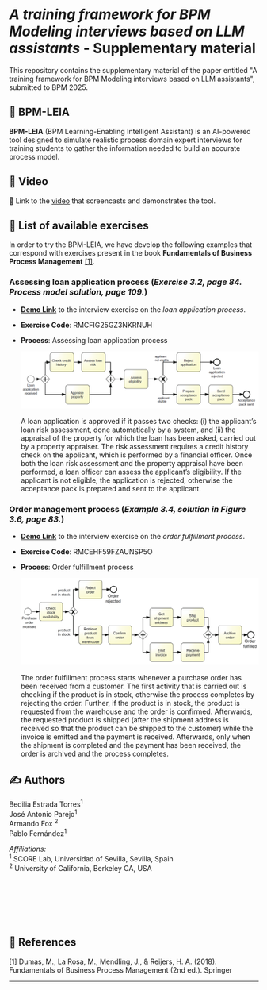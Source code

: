 # *A training framework for BPM Modeling interviews based on LLM assistants* - Supplementary material

This repository contains the supplementary material of the paper entitled "A training framework for BPM Modeling interviews based on LLM assistants", submitted to BPM 2025. 

## 🤖  **BPM-LEIA** 
**BPM-LEIA** (BPM Learning-Enabling Intelligent Assistant) is an AI-powered tool designed to simulate realistic process domain expert interviews for training students to gather the information needed to build an accurate process model.


## 🎥 Video
🔗 Link to the [video](https://jedai.short.gy/bpm25-video) that screencasts and demonstrates the tool. 


## 📝 List of available exercises
In order to try the BPM-LEIA, we have develop the following examples that correspond with exercises present in the book **Fundamentals of Business Process Management** [[1]]([README.md#-references).

### Assessing loan application process (*Exercise 3.2, page 84. Process model solution, page 109.*)
* **<a href="https://leia-workbench-front-v3-a393ff9e36a2.herokuapp.com/?email=_test_b25&code=RMCFIG25GZ3NKRNUH" target="_blank">Demo Link</a>** to the interview exercise on the _loan application process_. 
* **Exercise Code**: RMCFIG25GZ3NKRNUH
* **Process**: Assessing loan application process

    ![Assessing loan application process in BPMN](process-exercises/assessing-loan-application/assessing-loan-application-process-model.png)

    A loan application is approved if it passes two checks: (i) the applicant’s loan risk assessment, done automatically by a system, and (ii) the appraisal of the property for which the loan has been asked, carried out by a property appraiser. The risk assessment requires a credit history check on the applicant, which is performed by a financial officer. Once both the loan risk assessment and the property appraisal have been performed, a loan officer can assess the applicant’s eligibility. If the applicant is not eligible, the application is rejected, otherwise the acceptance pack is prepared and sent to the applicant.

### Order management process (*Example 3.4, solution in Figure 3.6, page 83.*)

* **<a href="https://leia-workbench-front-v3-a393ff9e36a2.herokuapp.com/?email=_test_b25&code=RMCEHF59FZAUNSP5O" target="_blank">Demo Link</a>** to the interview exercise on the _order fulfillment process_. 
* **Exercise Code**: RMCEHF59FZAUNSP5O
* **Process**: Order fulfillment process

    ![Order fulfillment process in BPMN](process-exercises/order-fulfillment/order-fulfillment-process-model.PNG)

    The order fulfillment process starts whenever a purchase order has been received from a customer. The first activity that is carried out is checking if the product is in stock, otherwise the process completes by rejecting the order. Further, if the product is in stock, the product is requested from the warehouse and the order is  confirmed. Afterwards, the requested product is shipped (after the shipment address is received so that the product can be shipped to the customer) while the invoice is emitted and the payment is received. Afterwards, only when the shipment is completed and the payment has been received, the order is archived and the process completes.

## ✍️ Authors 
Bedilia Estrada Torres<sup>1</sup>
<br>José Antonio Parejo<sup>1</sup>
<br>Armando Fox <sup>2</sup>
<br>Pablo Fernández<sup>1</sup>

_Affiliations:_
<br><sup>1</sup> SCORE Lab, Universidad of Sevilla, Sevilla, Spain
<br><sup>2</sup> University of California, Berkeley CA, USA






<br><br><br><br><br>

## 📖 References

\[1\] Dumas, M., La Rosa, M., Mendling, J., & Reijers, H. A. (2018). Fundamentals of Business Process Management (2nd ed.). Springer


<hr>
